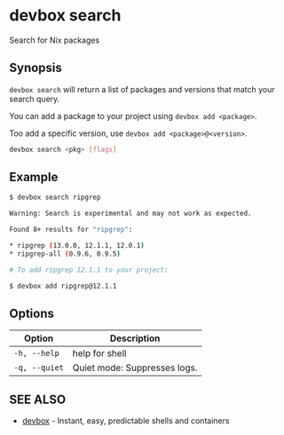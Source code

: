 # devbox search

Search for Nix packages

## Synopsis

`devbox search` will return a list of packages and versions that match your search query.

You can add a package to your project using `devbox add <package>`.

Too add a specific version, use `devbox add <package>@<version>`.

```bash
devbox search <pkg> [flags]
```

## Example

```bash
$ devbox search ripgrep

Warning: Search is experimental and may not work as expected.

Found 8+ results for "ripgrep":

* ripgrep (13.0.0, 12.1.1, 12.0.1)
* ripgrep-all (0.9.6, 0.9.5)

# To add ripgrep 12.1.1 to your project:

$ devbox add ripgrep@12.1.1
```

## Options

<!-- Markdown Table of Options -->
| Option | Description |
| --- | --- |
| `-h, --help` | help for shell |
| `-q, --quiet` | Quiet mode: Suppresses logs. |

## SEE ALSO

* [devbox](./devbox.md)	 - Instant, easy, predictable shells and containers

